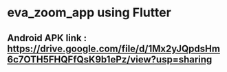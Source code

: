 # eva_zoom_app using Flutter 
## Android APK link : https://drive.google.com/file/d/1Mx2yJQpdsHm6c7OTH5FHQFfQsK9b1ePz/view?usp=sharing
